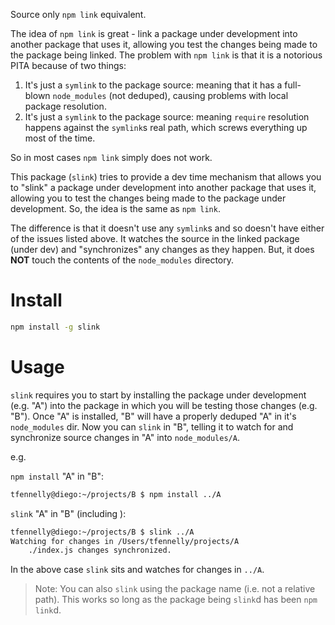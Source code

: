 Source only `npm link` equivalent.

The idea of `npm link` is great - link a package under development into another package that uses it, allowing you
test the changes being made to the package being linked. The problem with `npm link` is that it is a notorious
PITA because of two things:

1. It's just a `symlink` to the package source: meaning that it has a full-blown `node_modules` (not deduped), causing problems with local package resolution.
1. It's just a `symlink` to the package source: meaning `require` resolution happens against the `symlink`s real path, which screws everything up most of the time.

So in most cases `npm link` simply does not work.

This package (`slink`) tries to provide a dev time mechanism that allows you to "slink" a package under development into
another package that uses it, allowing you to test the changes being made to the package under development. So, the idea is
the same as `npm link`.

The difference is that it doesn't use any `symlink`s and so doesn't have either of the issues listed above. It watches
the source in the linked package (under dev) and "synchronizes" any changes as they happen. But, it does __NOT__ touch the
contents of the `node_modules` directory.

# Install

```sh
npm install -g slink
```

# Usage

`slink` requires you to start by installing the package under development (e.g. "A") into the package in which you will be testing
those changes (e.g. "B"). Once "A" is installed, "B" will have a properly deduped "A" in it's `node_modules` dir. Now you can
`slink` in "B", telling it to watch for and synchronize source changes in "A" into `node_modules/A`.

e.g.

`npm install` "A" in "B": 

```sh
tfennelly@diego:~/projects/B $ npm install ../A
```

`slink` "A" in "B" (including ): 

```sh
tfennelly@diego:~/projects/B $ slink ../A
Watching for changes in /Users/tfennelly/projects/A
    ./index.js changes synchronized.
```

In the above case `slink` sits and watches for changes in `../A`.

> Note: You can also `slink` using the package name (i.e. not a relative path). This works so long as the package being `slink`d has been `npm link`d.